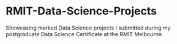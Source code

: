 # RMIT-Data-Science-Projects
Showcasing marked Data Science projects I submitted during my postgraduate Data Science Certificate at the RMIT Melbourne.
